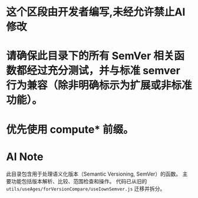 # 这个区段由开发者编写,未经允许禁止AI修改
# 请确保此目录下的所有 SemVer 相关函数都经过充分测试，并与标准 semver 行为兼容（除非明确标示为扩展或非标准功能）。
# 优先使用 compute* 前缀。

# AI Note

此目录包含用于处理语义化版本（Semantic Versioning, SemVer）的函数。
主要功能包括版本解析、比较、范围检查和操作。
代码已从旧的 `utils/useAges/forVersionCompare/useIownSemver.js` 迁移并拆分。 